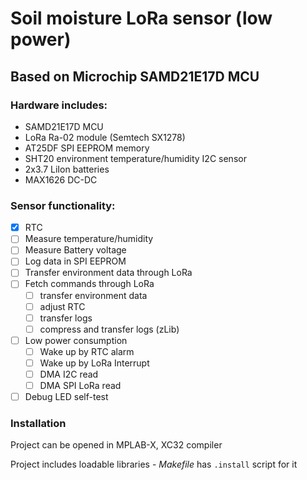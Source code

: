 # Soil moisture LoRa sensor (low power)
## Based on Microchip SAMD21E17D MCU

### Hardware includes:
* SAMD21E17D MCU
* LoRa Ra-02 module (Semtech SX1278)
* AT25DF SPI EEPROM memory
* SHT20 environment temperature/humidity I2C sensor
* 2x3.7 LiIon batteries
* MAX1626 DC-DC

### Sensor functionality:
* [x] RTC
* [ ] Measure temperature/humidity
* [ ] Measure Battery voltage
* [ ] Log data in SPI EEPROM
* [ ] Transfer environment data through LoRa
* [ ] Fetch commands through LoRa
  * [ ] transfer environment data
  * [ ] adjust RTC
  * [ ] transfer logs
  * [ ] compress and transfer logs (zLib)
* [ ] Low power consumption
  * [ ] Wake up by RTC alarm
  * [ ] Wake up by LoRa Interrupt
  * [ ] DMA I2C read
  * [ ] DMA SPI LoRa read
* [ ] Debug LED self-test

### Installation

Project can be opened in MPLAB-X, XC32 compiler

Project includes loadable libraries - *Makefile* has `.install` script for it
